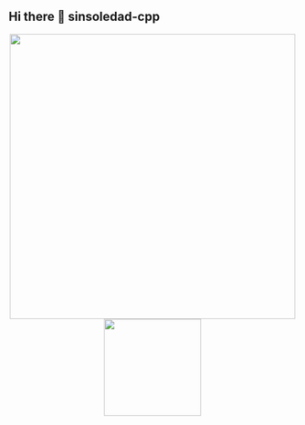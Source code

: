 ## Hi there 👋 sinsoledad-cpp

<!--
**sinsoledad-cpp/sinsoledad-cpp** is a ✨ _special_ ✨ repository because its `README.md` (this file) appears on your GitHub profile.

Here are some ideas to get you started:

- 🔭 I’m currently working on ...
- 🌱 I’m currently learning ...
- 👯 I’m looking to collaborate on ...
- 🤔 I’m looking for help with ...
- 💬 Ask me about ...
- 📫 How to reach me: ...
- 😄 Pronouns: ...
- ⚡ Fun fact: ...
-->

<p align="center">
  <img width="500px" src="https://github-readme-stats.vercel.app/api?username=sinsoledad-cpp&show_icons=true&hide=contribs,prs&cache_seconds=86400&theme=radical" >
  <img height="170px" src="https://github-readme-stats.vercel.app/api/top-langs/?username=sinsoledad-cpp&hide_border=true&layout=compact&langs_count=6&locale=cn" />
</p>

